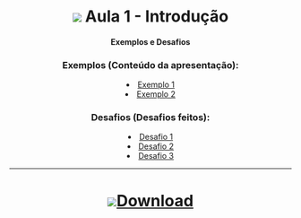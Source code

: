 <h1 align="center">
    <img src="https://img.icons8.com/ios-filled/32/343a40/javascript.png"> Aula 1 - Introdução 
</h1>

<div align="center">

#### Exemplos e Desafios


### Exemplos (Conteúdo da apresentação):
<div>
    <li><a href="https://renansn.github.io/Aulas-de-JavaScript/1%20-%20Introdu%C3%A7%C3%A3o/Conte%C3%BAdo%20apresenta%C3%A7%C3%A3o/Ex1.html">Exemplo 1</a></li>
    <li><a href="https://renansn.github.io/Aulas-de-JavaScript/1%20-%20Introdu%C3%A7%C3%A3o/Conte%C3%BAdo%20apresenta%C3%A7%C3%A3o/Ex2.html">Exemplo 2</a></li>
</div>


### Desafios (Desafios feitos):
<div>
    <li><a href="https://renansn.github.io/Aulas-de-JavaScript/1%20-%20Introdu%C3%A7%C3%A3o/Desafios%20feitos/Desafio1.html">Desafio 1</a></li>
    <li><a href="https://renansn.github.io/Aulas-de-JavaScript/1%20-%20Introdu%C3%A7%C3%A3o/Desafios%20feitos/Desafio2.html">Desafio 2</a></li>
    <li><a href="https://renansn.github.io/Aulas-de-JavaScript/1%20-%20Introdu%C3%A7%C3%A3o/Desafios%20feitos/Desafio3.html">Desafio 3</a></li>
</div>

<!-- # [`Download`][direct-download] -->

<!-- [direct-download]: https://github.com/RenanSN/Aulas-de-JavaScript/releases/download/Aula-1/1.-.Introducao.rar -->

<div>

<hr>

<h1 align="center">
    <a href="https://github.com/RenanSN/Aulas-de-JavaScript/releases/download/Aula-1/1.-.Introducao.rar"><img src="https://img.icons8.com/wired/34/000000/downloads-folder.png">Download</a>  
</h1>
